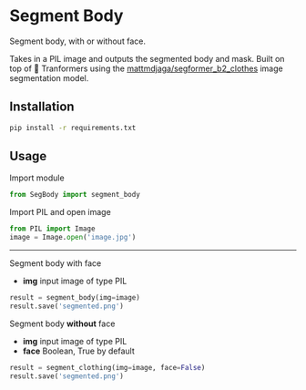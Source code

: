 # Segment Body
Segment body, with or without face.

Takes in a PIL image and outputs the segmented body and mask. Built on top of 🤗 Tranformers using the [mattmdjaga/segformer_b2_clothes](https://huggingface.co/mattmdjaga/segformer_b2_clothes) image segmentation model.

## Installation
```bash
pip install -r requirements.txt
```

## Usage

Import module
```python
from SegBody import segment_body
```

Import PIL and open image
```python
from PIL import Image
image = Image.open('image.jpg')
```
---

Segment body with face
- **img** input image of type PIL
```python
result = segment_body(img=image)
result.save('segmented.png')
```

Segment body **without** face
- **img** input image of type PIL
- **face** Boolean, True by default
```python
result = segment_clothing(img=image, face=False)
result.save('segmented.png')
```
